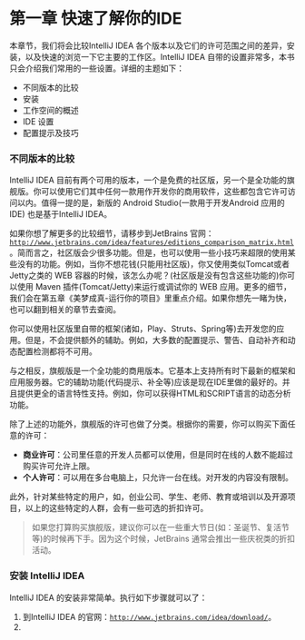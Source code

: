 # 第一章 快速了解你的IDE

本章节，我们将会比较IntelliJ IDEA 各个版本以及它们的许可范围之间的差异，安装，以及快速的浏览一下它主要的工作区。IntelliJ IDEA 自带的设置非常多，本书只会介绍我们常用的一些设置。详细的主题如下：
* 不同版本的比较
* 安装
* 工作空间的概述
* IDE 设置
* 配置提示及技巧


### 不同版本的比较
IntelliJ IDEA 目前有两个可用的版本，一个是免费的社区版，另一个是全功能的旗舰版。你可以使用它们其中任何一款用作开发你的商用软件，这些都包含它许可访问以内。值得一提的是，新版的 Android Studio(一款用于开发Android 应用的IDE) 也是基于IntelliJ IDEA。

如果你想了解更多的比较细节，请移步到JetBrains 官网：<code>http://www.jetbrains.com/idea/features/editions_comparison_matrix.html</code>。简而言之，社区版会少很多功能。但是，也可以使用一些小技巧来超限的使用某些没有的功能。例如，当你不想花钱(只能用社区版)，你又使用类似Tomcat或者Jetty之类的 WEB 容器的时候，该怎么办呢？(社区版是没有包含这些功能的)你可以使用 Maven 插件(Tomcat/Jetty)来运行或调试你的 WEB 应用。更多的细节，我们会在第五章《美梦成真-运行你的项目》里重点介绍。如果你想先一睹为快，也可以翻到相关的章节去查阅。

你可以使用社区版里自带的框架(诸如，Play、Struts、Spring等)去开发您的应用。但是，不会提供额外的辅助。例如，大多数的配置提示、警告、自动补齐和动态配置检测都将不可用。

与之相反，旗舰版是一个全功能的商用版本。它基本上支持所有时下最新的框架和应用服务器。它的辅助功能(代码提示、补全等)应该是现在IDE里做的最好的。并且提供更全的语言特性支持。例如，你可以获得HTML和SCRIPT语言的动态分析功能。

除了上述的功能外，旗舰版的许可也做了分类。根据你的需要，你可以购买下面任意的许可：
* **商业许可**：公司里任意的开发人员都可以使用，但是同时在线的人数不能超过购买许可允许上限。
* **个人许可**：可以用在多台电脑上，只允许一台在线。对开发的内容没有限制。

此外，针对某些特定的用户，如，创业公司、学生、老师、教育或培训以及开源项目，以上的这些特定的人群，会有一些可选的折扣许可。

> 如果您打算购买旗舰版，建议你可以在一些重大节日(如：圣诞节、复活节等)的时候再下手。因为这个时候，JetBrains 通常会推出一些庆祝类的折扣活动。


### 安装 IntelliJ IDEA
IntelliJ IDEA 的安装非常简单。执行如下步骤就可以了：
1. 到IntelliJ IDEA 的官网：<code>http://www.jetbrains.com/idea/download/</code>。
2. 







